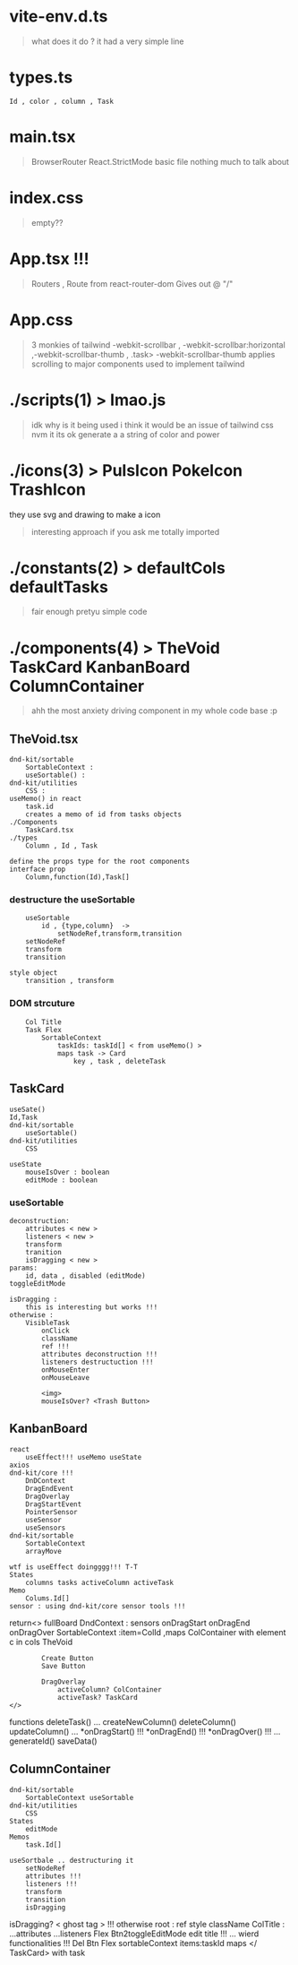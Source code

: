# vite-env.d.ts 
>   what does it do ? it had a very simple line

# types.ts 
    Id , color , column , Task

# main.tsx 
>   BrowserRouter
>   React.StrictMode
    basic file nothing much to talk about

# index.css
>   empty??

# App.tsx !!!
>   Routers , Route from react-router-dom
    Gives out <KanbanBoard/> @ "/"

# App.css
>    3 monkies of tailwind
>   -webkit-scrollbar , -webkit-scrollbar:horizontal ,-webkit-scrollbar-thumb , .task> -webkit-scrollbar-thumb
    applies scrolling to major components
    used to implement tailwind

# ./scripts(1) > lmao.js
> idk why is it being used i think it would be an issue of tailwind css
> nvm it its ok
    generate a a string of color and power

# ./icons(3) > PulsIcon PokeIcon TrashIcon
 they use svg and drawing to make  a icon 
> interesting approach  if you ask me
> totally imported

# ./constants(2) > defaultCols defaultTasks
> fair enough pretyu simple code 

# ./components(4) > TheVoid TaskCard KanbanBoard ColumnContainer
> ahh the most anxiety driving component in my whole code base :p

## TheVoid.tsx
    dnd-kit/sortable
        SortableContext : 
        useSortable() : 
    dnd-kit/utilities
        CSS :
    useMemo() in react
        task.id
        creates a memo of id from tasks objects
    ./Components
        TaskCard.tsx
    ./types
        Column , Id , Task
    
    define the props type for the root components
    interface prop 
        Column,function(Id),Task[]
    
### destructure the useSortable
        useSortable
            id , {type,column}  ->  
                setNodeRef,transform,transition
        setNodeRef
        transform
        transition

    style object  
        transition , transform
### DOM strcuture 
        Col Title
        Task Flex
            SortableContext 
                taskIds: taskId[] < from useMemo() >
                maps task -> Card
                    key , task , deleteTask
        




## TaskCard
    useSate()
    Id,Task
    dnd-kit/sortable
        useSortable()
    dnd-kit/utilities
        CSS
    
    useState
        mouseIsOver : boolean
        editMode : boolean
    
### useSortable
    deconstruction: 
        attributes < new >
        listeners < new >
        transform
        tranition
        isDragging < new >
    params:
        id, data , disabled (editMode)
    toggleEditMode

    isDragging :
        this is interesting but works !!! 
    otherwise :
        VisibleTask
            onClick
            className
            ref !!!
            attributes deconstruction !!!
            listeners destructuction !!!
            onMouseEnter
            onMouseLeave

            <img>
            mouseIsOver? <Trash Button>

## KanbanBoard
    react
        useEffect!!! useMemo useState
    axios
    dnd-kit/core !!!
        DnDContext
        DragEndEvent
        DragOverlay
        DragStartEvent
        PointerSensor
        useSensor
        useSensors
    dnd-kit/sortable
        SortableContext
        arrayMove
    
    wtf is useEffect doingggg!!! T-T
    States
        columns tasks activeColumn activeTask
    Memo
        Colums.Id[]
    sensor : using dnd-kit/core sensor tools !!!
  
  return<>
    fullBoard
        DndContext : sensors onDragStart onDragEnd onDragOver
            SortableContext :item=ColId ,maps ColContainer with element c in cols
            TheVoid

            Create Button
            Save Button

            DragOverlay
                activeColumn? ColContainer
                activeTask? TaskCard
    </>

  functions 
    deleteTask()
    ...
    createNewColumn()
    deleteColumn()
    updateColumn()
    ...
    *onDragStart()   !!!
    *onDragEnd()     !!!
    *onDragOver()    !!!
    ...
    generateId()
    saveData()

## ColumnContainer
    dnd-kit/sortable
        SortableContext useSortable
    dnd-kit/utilities
        CSS
    States
        editMode
    Memos
        task.Id[]
    
    useSortbale .. destructuring it 
        setNodeRef
        attributes !!!
        listeners !!!
        transform
        transition
        isDragging

isDragging?
    < ghost tag > !!!
otherwise
    root : ref style className
        ColTitle : ...attributes ...listeners
            Flex
                Btn2toggleEditMode
                    edit title !!!
                ... wierd functionalities !!!
                Del Btn
            Flex
                sortableContext items:taskId
                    maps </ TaskCard> with task



